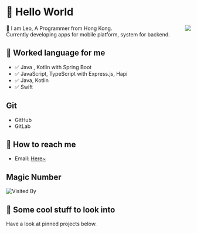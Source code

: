 # 👋 Hello World

<img align="right" src="https://github-readme-stats.vercel.app/api?username=Leokwsw&show_icons=true&count_private=true&theme=jolly&icon_color=1DA1F2&hide_title=true&hide_border=true">

🤔 I am Leo, A Programmer from Hong Kong.<br/>
Currently developing apps for mobile platform, system for backend.

## 💬 Worked language for me
- ✅   Java , Kotlin with Spring Boot
- ✅   JavaScript, TypeScript with Express.js, Hapi
- ✅   Java, Kotlin
- ✅   Swift

## Git
- GitHub
- GitLab

## 📮 How to reach me

- Email: [Here~](mailto:leokwsw@gmail.com)

## Magic Number

![Visited By](https://count.getloli.com/get/@leokwsw?theme=gelbooru)

## 👀 Some cool stuff to look into 

Have a look at pinned projects below.
